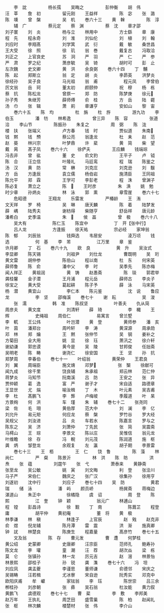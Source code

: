 <!-- { "loadSidebar": true } -->
　　李　訦　　　　　杨长孺
　　吴晦之　　　　　彭仲衡
　　胡　伟　　　　　汪　莘
　　詹　初　　　　　留元刚
　　王益祥　　　　　陈　宓
　　张　潞　　　　　陈　壎
　　曾　槃　　　　　吴　机
　　巻六十三
　　黄　榦　　　　　陈　淳
　　辅　广　　　　　蔡元定
　　蔡　渊　　　　　蔡　沈
　　章才邵　　　　　刘子寰
　　刘　炎　　　　　杨与立
　　林用中　　　　　方士繇
　　章　康　　　　　程　先
　　程永奇　　　　　刘　淮
　　刘仙伦　　　　　刘　植
　　刘　翰　　　　　刘应时
　　李翔髙　　　　　刘学箕
　　武　衍　　　　　戴　敏
　　桑世昌　　　　　王大受
　　徐　照　　　　　徐　玑
　　翁　巻　　　　　戴复古
　　冯取洽　　　　　刘正之
　　上官良史　　　　苏　泂
　　严　羽　　　　　严　仁
　　严　参　　　　　严　肃
　　罗之纪　　　　　萧彦毓
　　吴　锜　　　　　胡时可
　　彭　止　　　　　左次魏
　　史文卿　　　　　黄　洪
　　余良弼
　　巻六十四
　　丁　黼　　　　　陈　起
　　郑斯立　　　　　翁　定
　　胡　炎　　　　　李昴英
　　洪梦炎　　　　　徐经孙
　　吴子良　　　　　马光祖
　　翁　甫　　　　　　程元凤
　　李曾伯　　　　　厉文翁
　　岳　珂　　　　　董太初
　　颜颐仲　　　　　祝　穆
　　杨　栋　　　　　蔡　抗
　　陈松龙　　　　　曾原一
　　郑　防　　　　　陈梦庚
　　徐元　　　　　孙子秀
　　朱继芳　　　　　薛师傅
　　俞　桂　　　　　方　岳
　　陆　壡　　　　　汤　巾
　　张　辑　　　　　萧　崱
　　章谦亨　　　　　安如山
　　黎　宙
　　巻六十五
　　陈　均　　　　　杜　旃
　　杜　斿　　　　　游九功
　　李伯玉　　　　　潘　牥
　　林希逸　　　　　曾三异
　　陈　容　　　　　张道洽
　　李山节　　　　　陈振孙
　　朱复之　　　　　周　弼
　　陈　泷　　　　　楼　扶
　　张端义　　　　　卢方春
　　钱　时　　　　　贾似道
　　朱南　　　　　钱　黙
　　钱　槱　　　　　蔡公亮
　　翁逢龙　　　　　杜　耒
　　赵　范　　　　　赵　葵
　　林兴宗　　　　　叶梦鼎
　　许　棐　　　　　黄　简
　　柴　望　　　　　戴　昺
　　髙子凤
　　巻六十六
　　徐俨夫　　　　　王应麟
　　钱端琮　　　　　冯去非
　　曾　谹　　　　　董　史
　　俞文豹　　　　　王平子
　　卢　钺　　　　　陈　合
　　汪立信　　　　　叶隆礼
　　马廷鸾　　　　　程　瑞
　　陈鉴之　　　　　汤　汉
　　黄　防　　　　　常　楙
　　刘克庄　　　　　刘克逊
　　刘　黻　　　　　方　岳
　　方逢辰　　　　　袁立儒
　　杨伯岩　　　　　施清臣
　　王同祖　　　　　陈允平
　　郑　霖　　　　　王学可
　　李彭老　　　　　程　洙
　　曾渊子　　　　　陈必复
　　萧立之　　　　　陈　
　　王时彦　　　　　朱　涣
　　姚　勉　　　　　时少章
　　孙炳炎　　　　　林　泳
　　郭　熏　　　　　章雪崖
　　巻六十七
　　危昭德　　　　　王翔龙
　　乐雷发　　　　　严椿龄
　　王　洧　　　　　文天祥
　　罗　椅　　　　　吴　琳
　　唐天麟　　　　　陈　着
　　陆梦发　　　　　薛　嵎
　　陆秀夫　　　　　谢枋得
　　柴随亨　　　　　舒岳祥
　　唐元龄　　　　　潘希白
　　史季温　　　　　朱　
　　侯　畐　　　　　曾　极
　　巻六十八
　　吴大有　　　　　　陈仁玉
　　陈宜中　　　　　　丁　开【张中行】
　　吕人龙　　　　　　方逢振
　　徐天祐　　　　　　宗必经
　　家坤翁　　　　　　陈　郁
　　刘辰翁　　　　　　钱舜选
　　韦居安　　　　　　淩万顷
　　钱　选　　　　　　何　基
　　李　芾　　　　　　江万里
　　章　鉴　　　　　　许月卿
　　丁　石
　　巻六十九
　　欧　良　　　　　　黄　升
　　吴汝式　　　　　　李显卿
　　陈天锡　　　　　　刘祖尹
　　刘仕龙　　　　　曹既明
　　吴　珩　　　　　黄文雷
　　胡仲参　　　　　陈伯山
　　程以南　　　　　杜　东
　　何宋英　　　　　薛师鲁
　　陈　俞　　　　　潘中父
　　李　时　　　　　吴季先
　　陈亦梅　　　　　闻人祥正
　　黄祖润　　　　　黄　铸
　　赵愚斋　　　　　陈　琰
　　郭君举　　　　　龚桂馨
　　金子潜　　　　　王月浦
　　程元岳　　　　　薛师古
　　李炎子　　　　　徐宝之
　　黄大受　　　　　葛起耕
　　陈子予　　　　　薛　泳
　　马宋英　　　　　　杨　潜
　　黄宜山　　　　　　李仁本
　　陈元鉴　　　　　　沈　说
　　鲁应龙　　　　　　李　坚
　　邵梅溪
　　巻七十
　　谢　耘　　　　　　吴　浚
　　张　濡　　　　　　韩　准
　　陈叔坚　　　　　　叶善夫
　　仇从简　　　　　　周彦夫
　　黄文度　　　　　　刘清轩
　　薛　琦　　　　　　李　檝
　　王　辉　　　　　　史绳祖
　　周伯仁　　　　　　易寓言
　　曾兰墅　　　　　　李　軏
　　王公炜　　　　　　叶岂潜
　　黄　登　　　　　黄师参
　　潘　亥　　　　　叶　茵
　　潘郑台　　　　　周吟轩
　　李　涛　　　　　黄深源
　　周承勋　　　　　邓　林
　　郑　爚　　　　　王　黙
　　张仲节　　　　　吴　钢
　　姜补之　　　　　方菊田
　　全大用　　　　　姚　显
　　徐　珏　　　　　萧汛之
　　徐介轩　　　　　谢幼谦
　　郭忠谟　　　　　黄今是
　　吴　陵　　　　　甘邦俊
　　任拙斋　　　　　吴明老
　　陈　畴　　　　　谢尧仁
　　徐安国　　　　　王　坚
　　孙　抗　　　　　郑梦周
　　李春伯
　　巻七十一
　　叶绍翁　　　　　黄荣仲
　　王君良　　　　　刘　翼
　　周端臣　　　　　施文焴
　　邓梦　　　　　张　榘
　　徐献可　　　　　闻九成
　　徐千里　　　　　饶良辅
　　朱承祖　　　　　郑云林
　　范仁仲　　　　　蒋梦炎
　　马知节　　　　　阮南溪
　　吕　防　　　　　王安之
　　张　异　　　　　贾仲颖
　　葛　逸　　　　　富　严
　　谢子才　　　　　宋自适
　　路德章　　　　　王显世
　　尤　煓　　　　　喻汝楫
　　丁　木　　　　　叶元素
　　吴吉甫　　　　　李　杜
　　髙鹏飞　　　　　李　龏
　　卢梅坡　　　　　季履道
　　叶　杲　　　　　方景绚
　　何　洪　　　　　车　瑾
　　朱　辅
　　巻七十二
　　张尧同　　　　　梁　佐
　　毛　珝　　　　　黄伯厚
　　范大中　　　　　刘　澜
　　李　亿　　　　　刘允升
　　易元矩　　　　　何应龙
　　蔡　槃　　　　　罗竹谷
　　罗大经　　　　　吴规父
　　刘汝进　　　　　吕　炎
　　车若水　　　　　陈嘉言
　　罗与之　　　　　陈东之
　　吴　济　　　　　刘萧仲
　　丁先民　　　　　张　简
　　吴震斋　　　　　马樗山
　　王　琮　　　　　李景文
　　陈以庄　　　　　吴惟信
　　翁元龙　　　　　叶维瞻
　　徐　存　　　　　冯　輗
　　刘元茂　　　　　陈润道
　　施　枢　　　　　龚　炳
　　邹登龙　　　　　余观复
　　左　瀛　　　　　胡子期
　　李景雷
　　巻七十三
　　王　栢　　　　　王　仁
　　饶　鲁　　　　　陈　藻
　　林尚仁　　　　　严　粲
　　陈景沂　　　　　林　洪
　　陈　昉　　　　　洪　焘
　　张　蕴　　　　　刘霆午
　　张　弋　　　　　萧泰来
　　黄静斋　　　　　张至龙
　　吴公敏　　　　　姚　寅
　　刘文晦　　　　　利　登
　　张浍川　　　　　马子严
　　宋伯仁　　　　　魏庆之
　　张广汉　　　　　徐集孙
　　徐用亨　　　　　刘遂初
　　沈中行　　　　　刘应子
　　巻七十四
　　吴　防　　　　　　黄君瑞
　　储　泳　　　　　　潘　屿
　　颜员峤　　　　　　杨巽斋
　　蒋梅边　　　　　　湛道山
　　朱正中　　　　　　徐橘隐
　　虞　诏　　　　　　周　登
　　陈　熙　　　　　　江　奎
　　钟　颖　　　　　　翁元广
　　林逋山　　　　　　程　镗
　　彭昌诗　　　　　　徐　觐
　　丁　南　　　　　　陈葺芷
　　程登庸　　　　　　胡平仲
　　黄初庵　　　　　　董　将
　　黄　极　　　　　　林季谦
　　林　稹　　　　　　林逢子
　　上官辰　　　　　赵　戣
　　赵克非　　　　　俞　煜
　　倪龙辅　　　　　陈月潭
　　雷　震　　　　　洪　渐
　　施真卿　　　　　钟　訧
　　林楚良　　　　　陈庚生
　　程嘉量　　　　　髙彦竹
　　巻七十五
　　文及翁　　　　　陈　存
　　曹元发　　　　　曹　邍
　　何梦桂　　　　　黄公绍
　　史蒙卿　　　　　史唐卿
　　汪宗臣　　　　　范师孔
　　鲍寿孙　　　　　陈文龙
　　李　瓘　　　　　童　潮
　　汪　荐　　　　　胡次焱
　　梁　栋　　　　　莫　仑
　　张镇孙　　　　　林一龙
　　厉元吉　　　　　赵　溍
　　林景怡　　　　　林景熙
　　邵桂子　　　　　孙　锐
　　龚　潗
　　巻七十六
　　冯　坦　　　　　刘应凤
　　龚孟夔　　　　　李谨思
　　董师谦　　　　　俞德邻
　　宋庆之　　　　　吴锡畴
　　汪若楫　　　　　尤冰寮
　　宋自逊　　　　　阮秀实
　　邓克中　　　　　欧阳庆甫
　　牟　巘　　　　　家铉翁
　　李　珏　　　　　陈世崇
　　吕三余　　　　　栁桂孙
　　刘彦朝　　　　　张　彞
　　吴石翁　　　　　杜汝能
　　黄力叙　　　　　黄鹏飞
　　虞德观
　　巻七十七
　　曹　棐　　　　　李　敷
　　李邦美　　　　　赵万年
　　王执礼　　　　　周芝田
　　盛雪巢　　　　　陈　柏
　　赵闻礼　　　　　张　枢
　　林次麟　　　　　楼楚材
　　张　伟　　　　　李介山

